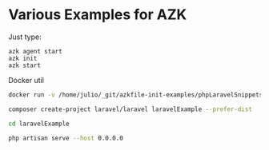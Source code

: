 Various Examples for AZK
========================

Just type:
```
azk agent start
azk init
azk start
```

Docker util
```bash
docker run -v /home/julio/_git/azkfile-init-examples/phpLaravelSnippets:/app -p 127.0.0.1:8000:8000 -t -i --rm 53aec79ce4ba bash

composer create-project laravel/laravel laravelExample --prefer-dist

cd laravelExample

php artisan serve --host 0.0.0.0
```